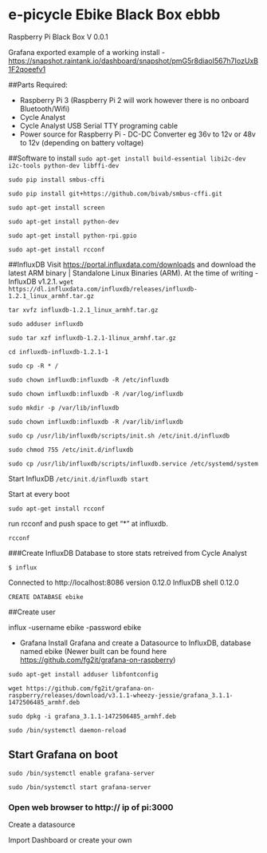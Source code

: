 # e-picycle Ebike Black Box ebbb

Raspberry Pi Black Box  V 0.0.1

Grafana exported example of a working install - https://snapshot.raintank.io/dashboard/snapshot/pmG5r8diaoI567h7IozUxB1F2qoeefv1

##Parts Required:

* Raspberry Pi 3 (Raspberry Pi 2 will work however there is no onboard Bluetooth/Wifi)
* Cycle Analyst
* Cycle Analyst USB Serial TTY programing cable
* Power source for Raspberry Pi - DC-DC Converter eg 36v to 12v or 48v to 12v (depending on battery voltage)

##Software to install
`sudo apt-get install build-essential libi2c-dev i2c-tools python-dev libffi-dev`

`sudo pip install smbus-cffi`

`sudo pip install git+https://github.com/bivab/smbus-cffi.git`

`sudo apt-get install screen`

`sudo apt-get install python-dev`

`sudo apt-get install python-rpi.gpio`

`sudo apt-get install rcconf`

##InfluxDB
Visit https://portal.influxdata.com/downloads and download the latest ARM binary | Standalone Linux Binaries (ARM). At the time of writing - InfluxDB v1.2.1.
`wget https://dl.influxdata.com/influxdb/releases/influxdb-1.2.1_linux_armhf.tar.gz`

`tar xvfz influxdb-1.2.1_linux_armhf.tar.gz`

`sudo adduser influxdb`

`sudo tar xzf influxdb-1.2.1-1linux_armhf.tar.gz `

`cd influxdb-influxdb-1.2.1-1`

`sudo cp -R * /`

`sudo chown influxdb:influxdb -R /etc/influxdb`

`sudo chown influxdb:influxdb -R /var/log/influxdb`

`sudo mkdir -p /var/lib/influxdb`

`sudo chown influxdb:influxdb -R /var/lib/influxdb`

`sudo cp /usr/lib/influxdb/scripts/init.sh /etc/init.d/influxdb`

`sudo chmod 755 /etc/init.d/influxdb`

`sudo cp /usr/lib/influxdb/scripts/influxdb.service /etc/systemd/system`

Start InfluxDB
`/etc/init.d/influxdb start`

Start at every boot

`sudo apt-get install rcconf`

run rcconf and push space to get “*” at influxdb.

`rcconf`

###Create InfluxDB Database to store stats retreived from Cycle Analyst

`$ influx`

Connected to http://localhost:8086 version 0.12.0
InfluxDB shell 0.12.0
>

`CREATE DATABASE ebike`

##Create user

influx -username ebike -password ebike

* Grafana
Install Grafana and create a Datasource to InfluxDB, database named ebike (Newer built can be found here https://github.com/fg2it/grafana-on-raspberry)



`sudo apt-get install adduser libfontconfig`

`wget https://github.com/fg2it/grafana-on-raspberry/releases/download/v3.1.1-wheezy-jessie/grafana_3.1.1-1472506485_armhf.deb`

`sudo dpkg -i grafana_3.1.1-1472506485_armhf.deb`

`sudo /bin/systemctl daemon-reload`

## Start Grafana on boot
`sudo /bin/systemctl enable grafana-server`

`sudo /bin/systemctl start grafana-server`

### Open web browser to http:// ip of pi:3000

Create a datasource

Import Dashboard or create your own
